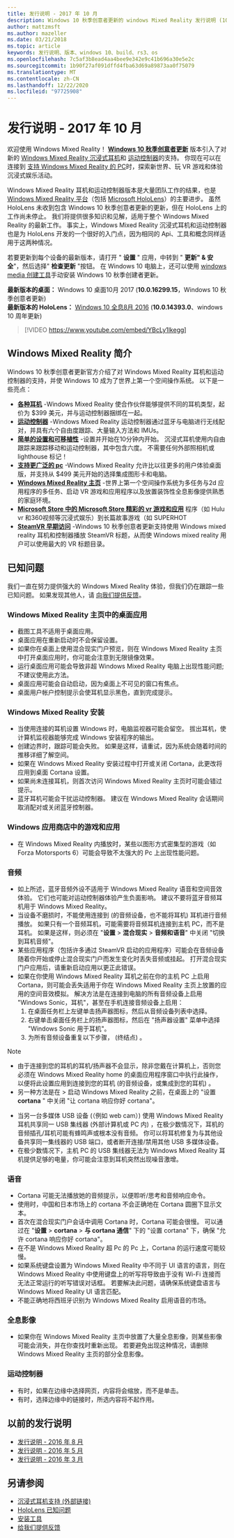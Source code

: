 ```yaml
---
title: 发行说明 - 2017 年 10 月
description: Windows 10 秋季创意者更新的 windows Mixed Reality 发行说明 (10 月 2017) 。
author: mattzmsft
ms.author: mazeller
ms.date: 03/21/2018
ms.topic: article
keywords: 发行说明、版本、windows 10、build、rs3、os
ms.openlocfilehash: 7c5af3b8ead4aa4bee9e342e9c41b696a30e5e2c
ms.sourcegitcommit: 1b90f27af091dffd4fba63d69a89873aa0f75079
ms.translationtype: MT
ms.contentlocale: zh-CN
ms.lasthandoff: 12/22/2020
ms.locfileid: "97725908"
---
```

# <a name="release-notes---october-2017"></a>发行说明 - 2017 年 10 月

欢迎使用 Windows Mixed Reality！ **[Windows 10 秋季创意者更新](https://blogs.windows.com/windowsexperience/2017/10/17/whats-new-windows-10-fall-creators-update/)** 版本引入了对新的 [Windows Mixed Reality 沉浸式耳机](https://docs.microsoft.com/windows/mixed-reality/discover/immersive-headset-hardware-details)和 [运动控制器](https://docs.microsoft.com/windows/mixed-reality/design/motion-controllers)的支持。 你现在可以在连接到 [支持 Windows Mixed Reality 的 PC](https://docs.microsoft.com/windows/mixed-reality/enthusiast-guide/windows-mixed-reality-minimum-pc-hardware-compatibility-guidelines)时，探索新世界、玩 VR 游戏和体验沉浸式娱乐活动。

Windows Mixed Reality 耳机和运动控制器版本是大量团队工作的结果，也是 [Windows Mixed Reality 平台](https://docs.microsoft.com/windows/mixed-reality/discover/mixed-reality)（包括 [Microsoft HoloLens](https://docs.microsoft.com/windows/mixed-reality/hololens-hardware-details)）的主要进步。 虽然 HoloLens 未收到包含 Windows 10 秋季创意者更新的更新，但在 HoloLens 上的工作尚未停止。 我们将提供很多知识和见解，适用于整个 Windows Mixed Reality 的最新工作。 事实上，Windows Mixed Reality 沉浸式耳机和运动控制器也是为 HoloLens 开发的一个很好的入门点，因为相同的 Api、工具和概念同样适用于这两种情况。

若要更新到每个设备的最新版本，请打开 " **设置** " 应用，中转到 " **更新" & 安全**"，然后选择" **检查更新** "按钮。 在 Windows 10 电脑上，还可以使用 [windows media 创建工具](https://www.microsoft.com/software-download/windows10)手动安装 Windows 10 秋季创建者更新。

 **最新版本的桌面：** Windows 10 桌面10月 2017 (**10.0.16299.15**，Windows 10 秋季创意者更新) <br>
 **最新版本的 HoloLens：** [Windows 10 全息8月 2016](release-notes-august-2016.md) (**10.0.14393.0**、windows 10 周年更新) 

>[!VIDEO https://www.youtube.com/embed/YBcLy1lkegg]

## <a name="introducing-windows-mixed-reality"></a>Windows Mixed Reality 简介

Windows 10 秋季创意者更新官方介绍了对 Windows Mixed Reality 耳机和运动控制器的支持，并使 Windows 10 成为了世界上第一个空间操作系统。 以下是一些亮点：
* **[各种耳机](https://blogs.windows.com/windowsexperience/2017/10/03/how-to-pre-order-your-windows-mixed-reality-headset/)** -Windows Mixed Reality 使合作伙伴能够提供不同的耳机类型，起价为 $399 美元，并与运动控制器捆绑在一起。
* **[运动控制器](https://docs.microsoft.com/windows/mixed-reality/design/motion-controllers)** -Windows Mixed Reality 运动控制器通过蓝牙与电脑进行无线配对，并具有六个自由度跟踪、大量输入方法和 IMUs。
* **[简单的设置和可移植性](https://docs.microsoft.com/windows/mixed-reality/enthusiast-guide/recommended-adapters-for-windows-mixed-reality-capable-pcs)** -设置并开始在10分钟内开始。 沉浸式耳机使用内自由跟踪来跟踪移动和运动控制器，其中包含六度。 不需要任何外部照相机或 lighthouse 标记！
* **[支持更广泛的 pc](https://docs.microsoft.com/windows/mixed-reality/enthusiast-guide/windows-mixed-reality-minimum-pc-hardware-compatibility-guidelines)** -Windows Mixed Reality 允许比以往更多的用户体验桌面版，并支持从 $499 美元开始的选择集成图形卡和电脑。
* **[Windows Mixed Reality 主页](https://docs.microsoft.com/windows/mixed-reality/discover/navigating-the-windows-mixed-reality-home)** -世界上第一个空间操作系统为多任务与2d 应用程序的多任务、启动 VR 游戏和应用程序以及放置装饰性全息影像提供熟悉的家庭环境。
* **[Microsoft Store 中的 Microsoft Store 精彩的 vr 游戏和应用](https://www.microsoft.com/store/collections/MR-All-ImmersiveContent/)** 程序（如 Hulu vr 和360视频等沉浸式娱乐）到长篇故事游戏（如 SUPERHOT
* **[SteamVR 早期访问](https://docs.microsoft.com/windows/mixed-reality/enthusiast-guide/using-steamvr-with-windows-mixed-reality)** -Windows 10 秋季创意者更新支持使用 Windows mixed reality 耳机和控制器播放 SteamVR 标题，从而使 Windows mixed reality 用户可以使用最大的 VR 标题目录。

## <a name="known-issues"></a>已知问题

我们一直在努力提供强大的 Windows Mixed Reality 体验，但我们仍在跟踪一些已知问题。 如果发现其他人，请 [向我们提供反馈](https://docs.microsoft.com/windows/mixed-reality/give-us-feedback)。

### <a name="desktop-app-in-the-windows-mixed-reality-home"></a>Windows Mixed Reality 主页中的桌面应用
* 截图工具不适用于桌面应用。
* 桌面应用在重新启动时不会保留设置。
* 如果你在桌面上使用混合现实门户预览，则在 Windows Mixed Reality 主页中打开桌面应用时，你可能会注意到无限镜像效果。 
* 运行桌面应用可能会导致非超 Windows Mixed Reality 电脑上出现性能问题;不建议使用此方法。  
* 桌面应用可能会自动启动，因为桌面上不可见的窗口有焦点。 
* 桌面用户帐户控制提示会使耳机显示黑色，直到完成提示。

### <a name="windows-mixed-reality-setup"></a>Windows Mixed Reality 安装
* 当使用连接的耳机设置 Windows 时，电脑监视器可能会留空。 拔出耳机，使计算机监视器能够完成 Windows 安装程序的输出。
* 创建边界时，跟踪可能会失败。 如果是这样，请重试，因为系统会随着时间的推移详细了解空间。
* 如果在 Windows Mixed Reality 安装过程中打开或关闭 Cortana，此更改将应用到桌面 Cortana 设置。
* 如果尚未连接耳机，则首次访问 Windows Mixed Reality 主页时可能会错过提示。
* 蓝牙耳机可能会干扰运动控制器。 建议在 Windows Mixed Reality 会话期间取消配对或关闭蓝牙控制器。

### <a name="games-and-apps-from-windows-store"></a>Windows 应用商店中的游戏和应用
* 在 Windows Mixed Reality 内播放时，某些以图形方式密集型的游戏（如 Forza Motorsports 6）可能会导致不太强大的 Pc 上出现性能问题。

### <a name="audio"></a>音频
* 如上所述，蓝牙音频外设不适用于 Windows Mixed Reality 语音和空间音效体验。 它们也可能对运动控制器体验产生负面影响。 建议不要将蓝牙音频耳机用于 Windows Mixed Reality。
* 当设备不磨损时，不能使用连接到 (的音频设备，也不能将耳机) 耳机进行音频播放。 如果只有一个音频耳机，可能需要将音频耳机连接到主机 PC，而不是耳机。 如果是这样，则必须在 "**设置**  >  **混合现实**  >  **音频和语音**" 中关闭 "切换到耳机音频"。
* 某些应用程序（包括许多通过 SteamVR 启动的应用程序）可能会在音频设备随着你开始或停止混合现实门户而发生变化时丢失音频或挂起。 打开混合现实门户应用后，请重新启动应用以更正此错误。
* 如果在你使用 Windows Mixed Reality 耳机之前在你的主机 PC 上启用 Cortana，则可能会丢失适用于你在 Windows Mixed Reality 主页上放置的应用的空间音效模拟。 解决方法是在连接到电脑的所有音频设备上启用 "Windows Sonic，耳机"，甚至在手机连接音频设备上启用：
   1. 在桌面任务栏上左键单击扬声器图标，然后从音频设备列表中选择。
   2. 右键单击桌面任务栏上的扬声器图标，然后在 "扬声器设置" 菜单中选择 "Windows Sonic 用于耳机"。
   3. 为所有音频设备重复以下步骤， (终结点) 。
>[!NOTE]
> - 由于连接到您的耳机的耳机/扬声器不会显示，除非您戴在计算机上，否则您必须在 Windows Mixed Reality home 的桌面应用程序窗口中执行此操作，以便将此设置应用到连接到您的耳机 (的音频设备，或集成到您的耳机) 。
> - 另一种方法是在  >  启动 Windows Mixed Reality 之前，在桌面上的 "设置 **cortana** " 中关闭 "让 cortana 响应你好 cortana"。

* 当另一台多媒体 USB 设备 (（例如 web cam）) 使用 Windows Mixed Reality 耳机共享同一 USB 集线器 (外部计算机或 PC 内) ，在极少数情况下，耳机的音频插孔/耳机可能有蜂鸣声或根本没有音频。 你可以将耳机修复为与其他设备共享同一集线器的 USB 端口，或者断开连接/禁用其他 USB 多媒体设备。
* 在极少数情况下，主机 PC 的 USB 集线器无法为 Windows Mixed Reality 耳机提供足够的电量，你可能会注意到耳机突然出现噪音激增。

### <a name="speech"></a>语音
* Cortana 可能无法播放她的音频提示，以便聆听/思考和音频响应命令。
* 使用时，中国和日本市场上的 cortana 不会正确地在 Cortana 圆圈下显示文本。
* 首次在混合现实门户会话中调用 Cortana 时，Cortana 可能会很慢。 可以通过在 "**设置**  >  **cortana**  >  **与 cortana 通信**" 下的 "设置 cortana" 下，确保 "允许 cortana 响应你好 cortana"。
* 在不是 Windows Mixed Reality 超 Pc 的 Pc 上，Cortana 的运行速度可能较慢。
* 如果系统键盘设置为 Windows Mixed Reality 中不同于 UI 语言的语言，则在 Windows Mixed Reality 中使用键盘上的听写将导致由于没有 Wi-Fi 连接而无法正常运行的听写错误对话框。 若要解决此问题，请确保系统键盘语言与 Windows Mixed Reality UI 语言匹配。
* 不能正确地将西班牙识别为 Windows Mixed Reality 启用语音的市场。

### <a name="holograms"></a>全息影像
* 如果你在 Windows Mixed Reality 主页中放置了大量全息影像，则某些影像可能会消失，并在你查找时重新出现。 若要避免出现这种情况，请删除 Windows Mixed Reality 主页的部分全息影像。

### <a name="motion-controllers"></a>运动控制器
* 有时，如果在边缘中选择网页，内容将会缩放，而不是单击。
* 有时，选择边缘中的链接时，所选内容将不起作用。

## <a name="prior-release-notes"></a>以前的发行说明
* [发行说明 - 2016 年 8 月](release-notes-august-2016.md)
* [发行说明 - 2016 年 5 月](release-notes-may-2016.md)
* [发行说明 - 2016 年 3 月](release-notes-march-2016.md)

## <a name="see-also"></a>另请参阅
* [沉浸式耳机支持 (外部链接) ](https://docs.microsoft.com/windows/mixed-reality/enthusiast-guide/troubleshooting-windows-mixed-reality)
* [HoloLens 已知问题](https://docs.microsoft.com/windows/mixed-reality/hololens-known-issues)
* [安装工具](https://docs.microsoft.com/windows/mixed-reality/develop/install-the-tools)
* [给我们提供反馈](https://docs.microsoft.com/windows/mixed-reality/give-us-feedback)
